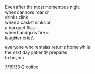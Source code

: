 Even after the most momentous night\
when cannons roar or\
	drinks clink\
when a casket sinks or\
	a bouquet flies\
when handguns fire or\
	laughter cries\

everyone who remains returns home while\
the next day patiently prepares\
to begin.\

7/19/23
Q coffee